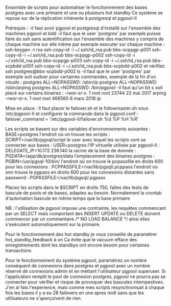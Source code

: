 Ensemble de scripts pour automatiser le fonctionnement des bases postgres avec une primaire et une ou plusieurs hot standby
Ce système se repose sur de la réplication inhérente à postgresql et pgpool-II

Prérequis :
-il faut avoir pgpool et postgresql d'installé sur l'ensemble des machines pgpool et bdd
-il faut que le user 'postgres' par exemple puisse faire du ssh sans autentification sur l'ensemble des machines y compris de chaque machine sur elle même par exemple executer sur chaque machine :
  ssh-keygen -t rsa
  ssh-copy-id -i ~/.ssh/id_rsa.pub bbs-scppgp-p001
  ssh-copy-id -i ~/.ssh/id_rsa.pub bbs-scppgp-p002
  ssh-copy-id -i ~/.ssh/id_rsa.pub bbs-scppgp-p003
  ssh-copy-id -i ~/.ssh/id_rsa.pub bbs-scpbdd-p001
  ssh-copy-id -i ~/.ssh/id_rsa.pub bbs-scpbdd-p002
et vérifiez ssh postgres@bbs-scpbdd-p002 ls
-il faut que le user 'postgres' par exemple soit sudoer pour certaines commandes, exemple de la fin d'un visudo :
 postgres ALL=NOPASSWD: /sbin/ip
 postgres ALL=NOPASSWD: /sbin/arping
 postgres ALL=NOPASSWD: /bin/pgpool
-il faut qu'un bit s soit placé sur certains binaires :
 -rwsr-sr-x. 1 root root       23744 22 mai    2017 arping
 -rwsr-sr-x. 1 root root      466560  6 mars   2018 ip
 
Mise en place : 
Il faut placer le failover.sh et le followmaster.sh sous /etc/pgpool-II
et configurer la commande dans le pgpool.conf : failover_command = '/etc/pgpool-II/failover.sh %d %P %H %R'

Les scripts se basent sur des variables d'environnements suivantes :
BASE=postgres
l'endroit où on trouve les scripts : SCRIPT=/var/lib/pgsql/script
le user avec lequel les scripts vont se connecter aux bases : USER=postgres
l'IP virtuelle utilisée par pgpool-II : DELEGATE_IP=10.172.236.140
la racine de la base de donnée : PGDATA=/app/db/postgres/data
l'emplacement des binaires postgres : PGBIN=/usr/pgsql-10/bin/
l'endroit où on trouve le pcpassfile en droits 600 pour les connexions : PCPPASSFILE=/var/lib/pgsql/.pcppass
l'endroit où onn trouve le pgpass en droits 600 pour les connexions distantes sans password : PGPASSFILE=/var/lib/pgsql/.pgpass

Placez les scripts dans le $SCRIPT en droits 750, faites des tests de bascule de pools et de bases, adaptez au besoin.
Normalement la crontab d'automation bascule en même temps que la base primaire

NB : l'utilisation de pgpool impose une contrainte, les requêtes commencant par un SELECT mais comportant des INSERT UPDATE ou DELETE
doivent commencer par un commentaire /\* NO LOAD BALANCE \*/ ainsi elles s'exécutent automatiquement sur la primaire.

Pour le fonctionnement des hot standby je vous conseille de paramétrer hot_standby_feedback à on
Ca évite que le vacuum efface des enregistrements dont les standbys ont encore besoin pour certaines transactions

Pour le fonctionnement du système pgpool, paramétrez un nombre conséquent de connexions dans postgres et pgpool 
avec un nombre réservé de connexions admin et en mettant l'utilisateur pgpool superuser.
Si l'application remplit le pool de connexion postgres, pgpool ne pourra pas se connecter pour vérifier et risque de provoquer
des bascules intempestives.
J'en ai fais l'experience, mais comme mes scripts resynchronisait à chaque fois les bases il y a eu 28 failovers en une apres midi
sans que les utilisateurs ne s'aperçoivent de rien.
